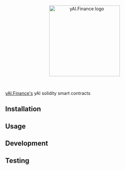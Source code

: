 <br/>
<p align="center">
<a href="https://yai.finance/" target="_blank" color="#0d2990">
  <img src="https://res.cloudinary.com/djy5gktft/image/upload/v1602076597/ORAI/Asset_1_4x_ybwxbv.png" width="225" alt="yAI.Finance logo">
</a>
</p>
<br/>

[yAI.Finance's](https://yai.finance/) yAI solidity smart contracts

## Installation

## Usage

## Development

## Testing
